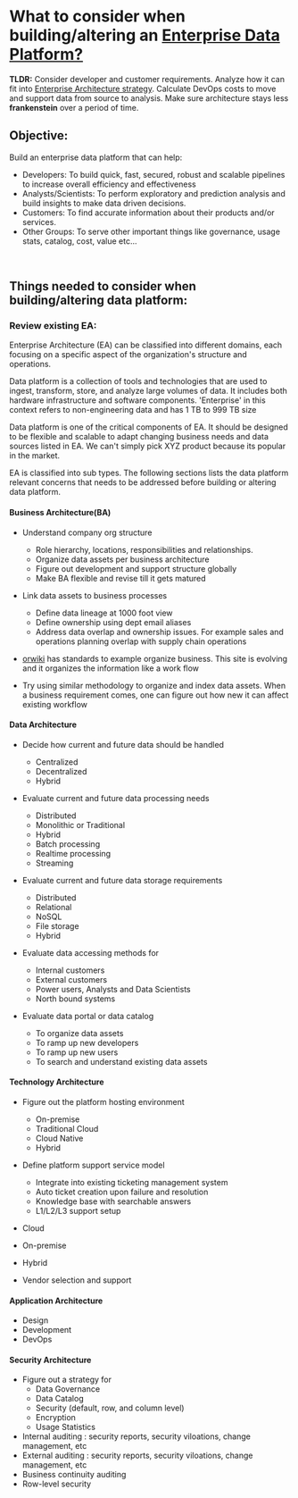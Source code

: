 
# **What to consider when building/altering an [Enterprise Data Platform?](#data-platform)**

**TLDR:** Consider developer and customer requirements. Analyze how it can fit into [Enterprise Architecture strategy](#review-existing-ea). Calculate DevOps costs to move and support data from source to analysis. Make sure architecture stays less **frankenstein** over a period of time.

## **Objective**:
Build an enterprise data platform that can help:
- Developers: To build quick, fast, secured, robust and scalable pipelines to increase overall efficiency and effectiveness
- Analysts/Scientists: To perform exploratory and prediction analysis and build insights to make data driven decisions.
- Customers: To find accurate information about their products and/or services.
- Other Groups: To serve other important things like governance, usage stats, catalog, cost, value etc...

</br>

## **Things needed to consider when building/altering data platform:**

### **Review existing EA:**

Enterprise Architecture (EA) can be classified into different domains, each focusing on a specific aspect of the organization's structure and operations. 

Data platform is a collection of tools and technologies that are used to ingest, transform, store, and analyze large volumes of data. It includes both hardware infrastructure and software components. 'Enterprise' in this context refers to non-engineering data and has 1 TB to 999 TB size

Data platform is one of the critical components of EA. It should be designed to be flexible and scalable to adapt changing business needs and data sources listed in EA. We can't simply pick XYZ product because its popular in the market.

EA is classified into sub types. The following sections lists the data platform relevant concerns that needs to be addressed before building or altering data platform.

#### **Business Architecture(BA)**

- Understand company org structure
    * Role hierarchy, locations, responsibilities and relationships.
    * Organize data assets per business architecture
    * Figure out development and support structure globally
    * Make BA flexible and revise till it gets matured
- Link data assets to business processes
    * Define data lineage at 1000 foot view
    * Define ownership using dept email aliases
    * Address data overlap and ownership issues. For example sales and operations planning overlap with supply chain operations

- [orwiki](https://orwiki.org/OR) has standards to example organize business. This site is evolving and it organizes the information like a work flow
- Try using similar methodology to organize and index data assets. When a business requirement comes, one can figure out how new it can affect existing workflow

#### **Data Architecture**

- Decide how current and future data should be handled
    * Centralized
    * Decentralized
    * Hybrid

- Evaluate current and future data processing needs
    * Distributed
    * Monolithic or Traditional
    * Hybrid
    * Batch processing
    * Realtime processing
    * Streaming

- Evaluate current and future data storage requirements
    * Distributed
    * Relational
    * NoSQL
    * File storage
    * Hybrid

- Evaluate data accessing methods for
    * Internal customers
    * External customers
    * Power users, Analysts and Data Scientists
    * North bound systems

- Evaluate data portal or data catalog
    * To organize data assets
    * To ramp up new developers
    * To ramp up new users
    * To search and understand existing data assets

#### **Technology Architecture**

- Figure out the platform hosting environment
    * On-premise
    * Traditional Cloud
    * Cloud Native
    * Hybrid

- Define platform support service model
    * Integrate into existing ticketing management system
    * Auto ticket creation upon failure and resolution
    * Knowledge base with searchable answers
    * L1/L2/L3 support setup

- Cloud
- On-premise
- Hybrid
- Vendor selection and support


#### **Application Architecture**
- Design
- Development
- DevOps

#### **Security Architecture**
- Figure out a strategy for
    * Data Governance
    * Data Catalog
    * Security (default, row, and column level)
    * Encryption
    * Usage Statistics
- Internal auditing : security reports, security viloations, change management, etc
- External auditing : security reports, security viloations, change management, etc
- Business continuity auditing
- Row-level security

<br />





